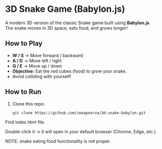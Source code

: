 # 3D Snake Game (Babylon.js)

A modern 3D version of the classic Snake game built using **Babylon.js**.  
The snake moves in 3D space, eats food, and grows longer!

##  How to Play

- **W / S** → Move forward / backward  
- **A / D** → Move left / right  
- **Q / E** → Move up / down  
- **Objective:** Eat the red cubes (food) to grow your snake.  
- Avoid colliding with yourself!

##  How to Run
1. Clone this repo:
   ```bash
   git clone https://github.com/imaapoorva/3d-snake-babylon.git

Find index.html file.

Double-click it → it will open in your default browser (Chrome, Edge, etc.).

NOTE: snake eating food functionality is not proper.